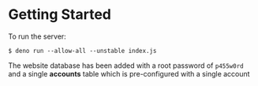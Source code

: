 
# Getting Started

To run the server:

```shell
$ deno run --allow-all --unstable index.js
```

The website database has been added with a root password of `p455w0rd` and a single **accounts** table which is pre-configured with a single account
